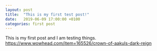 ```yaml
---
layout: post
title:  "This is my first test post!"
date:   2019-06-09 17:00:00 +0100
categories: first post
---
```

This is my first post and I am testing things.
<https://www.wowhead.com/item=165526/crown-of-aakuls-dark-reign>
